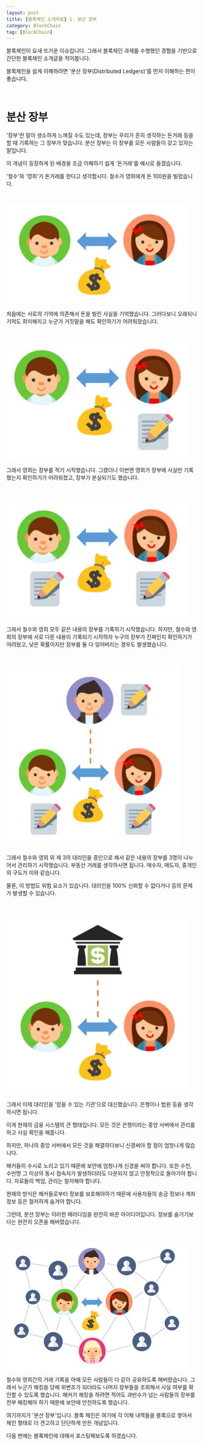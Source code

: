 ```yaml
---
layout: post
title: [블록체인 소개자료] 1. 분산 장부
category: BlockChain
tag: [BlockChain]
---
```


블록체인이 요새 뜨거운 이슈입니다. 그래서 블록체인 과제를 수행했던 경험을 기반으로 간단한 블록체인 소개글을 적어봅니다.

블록체인을 쉽게 이해하려면 '분산 장부(Distributed Ledgers)'를 먼저 이해하는 편이 좋습니다.

<br>

# 분산 장부

'장부'란 말이 생소하게 느껴질 수도 있는데, 장부는 우리가 흔히 생각하는 돈거래 등을 할 때 기록하는 그 장부가 맞습니다. 분산 장부는 이 장부를 모든 사람들이 갖고 있자는 말입니다. 

이 개념이 등장하게 된 배경을 조금 이해하기 쉽게 '돈거래'를 예시로 들겠습니다.

'철수'와 '영희'가 돈거래를 한다고 생각합시다. 철수가 영희에게 돈 100원을 빌렸습니다.

<br>

![Image](/assets/blockchain/001.png)

처음에는 서로의 기억에 의존해서 돈을 빌린 사실을 기억했습니다. 그러다보니 오래되니 기억도 희미해지고 누군가 거짓말을 해도 확인하기가 어려워졌습니다.

<br>

![Image](/assets/blockchain/002.png)

그래서 영희는 장부를 적기 시작했습니다. 그랬더니 이번엔 영희가 장부에 사실만 기록했는지 확인하기가 어려워졌고, 장부가 분실되기도 했습니다.

<br>

![Image](/assets/blockchain/003.png)

그래서 철수와 영희 모두 같은 내용의 장부를 기록하기 시작했습니다. 하지만, 철수와 영희의 장부에 서로 다른 내용이 기록되기 시작하자 누구의 장부가 진짜인지 확인하기가 어려웠고, 낮은 확률이지만 장부를 둘 다 잊어버리는 경우도 발생했습니다.

<br>

![Image](/assets/blockchain/004.png)

그래서 철수와 영희 외 제 3의 대리인을 증인으로 해서 같은 내용의 장부를 3명이 나누어서 관리하기 시작했습니다. 부동산 거래를 생각하시면 됩니다. 매수자, 매도자, 중개인의 구도가 이와 같습니다. 

물론, 이 방법도 위험 요소가 있습니다. 대리인을 100% 신뢰할 수 없다거나 등의 문제가 발생할 수 있습니다.

<br>

![Image](/assets/blockchain/005.png)

그래서 이제 대리인을 '믿을 수 있는 기관'으로 대신했습니다. 은행이나 법원 등을 생각하시면 됩니다. 

이게 현재의 금융 시스템의 큰 형태입니다. 모든 것은 은행이라는 중앙 서버에서 관리를 하고 사실 확인을 해줍니다.

하지만, 하나의 중앙 서버에서 모든 것을 해결하다보니 신경써야 할 점이 엄청나게 많습니다. 

해커들이 수시로 노리고 있기 때문에 보안에 엄청나게 신경을 써야 합니다. 또한 수천, 수만명 그 이상의 동시 접속자가 발생하더라도 다운되지 않고 안정적으로 돌아가야 합니다. 자료들의 백업, 관리는 철저해야 합니다. 

현재의 방식은 해커들로부터 정보를 보호해야하기 때문에 사용자들의 송금 정보나 계좌 정보 등은 철저하게 숨겨야 합니다. 

그런데, 분산 장부는 이러한 패러다임을 완전히 바꾼 아이디어입니다. 정보를 숨기기보다는 완전히 오픈을 해버렸습니다.

<br>

![Image](/assets/blockchain/006.png)

철수와 영희간의 거래 기록을 아예 모든 사람들이 다 같이 공유하도록 해버렸습니다. 그래서 누군가 해킹을 당해 위변조가 되더라도 나머지 장부들을 조회해서 사실 여부를 확인할 수 있도록 했습니다. 해커가 해킹을 하려면 적어도 과반수가 넘는 사람들의 장부를 전부 해킹해야 하기 때문에 보안에 안전하도록 했습니다.

여기까지가 '분산 장부'입니다. 블록 체인은 여기에 각 이체 내역들을 블록으로 쌓아서 체인 형태로 더 견고하고 단단하게 만든 개념입니다. 

다음 번에는 블록체인에 대해서 포스팅해보도록 하겠습니다.